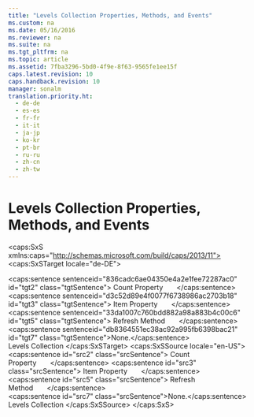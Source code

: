 ```yaml
---
title: "Levels Collection Properties, Methods, and Events"
ms.custom: na
ms.date: 05/16/2016
ms.reviewer: na
ms.suite: na
ms.tgt_pltfrm: na
ms.topic: article
ms.assetid: 7fba3296-5bd0-4f9e-8f63-9565fe1ee15f
caps.latest.revision: 10
caps.handback.revision: 10
manager: sonalm
translation.priority.ht: 
  - de-de
  - es-es
  - fr-fr
  - it-it
  - ja-jp
  - ko-kr
  - pt-br
  - ru-ru
  - zh-cn
  - zh-tw
---
```

# Levels Collection Properties, Methods, and Events
<?xml version="1.0" encoding="utf-8"?>
<caps:SxS xmlns:caps="http://schemas.microsoft.com/build/caps/2013/11">
  <caps:SxSTarget locale="de-DE">
    <developerReferenceWithoutSyntaxDocument xsi:schemaLocation="http://ddue.schemas.microsoft.com/authoring/2003/5 http://dduestorage.blob.core.windows.net/ddueschema/developer.xsd" xmlns="http://ddue.schemas.microsoft.com/authoring/2003/5" xmlns:xlink="http://www.w3.org/1999/xlink" xmlns:xsi="http://www.w3.org/2001/XMLSchema-instance">
      <introduction></introduction>
      <section>
        <title>
          <caps:sentence sentenceid="74693d2fc58b46bd06410f278e39aa71" id="tgt1" class="tgtSentence">Properties</caps:sentence>
        </title>
        <content>
          <para>
            <caps:sentence sentenceid="836cadc6ae04350e4a2e1fee72287ac0" id="tgt2" class="tgtSentence">
              <legacyLink xlink:href="da9ccd1f-d402-41a2-940c-45556fc5340d">Count Property</legacyLink>       </caps:sentence>
          </para>
          <para>
            <caps:sentence sentenceid="d3c52d89e4f0077f6738986ac2703b18" id="tgt3" class="tgtSentence">
              <legacyLink xlink:href="e11484bb-c5c7-42d8-9bb8-21572125d727">Item Property</legacyLink>       </caps:sentence>
          </para>
        </content>
      </section>
      <section>
        <title>
          <caps:sentence sentenceid="a9ac5a6cc3cbe84f9c18323af2b9007f" id="tgt4" class="tgtSentence">Methods</caps:sentence>
        </title>
        <content>
          <para>
            <caps:sentence sentenceid="33da1007c760bdd882a98a883b4c00c6" id="tgt5" class="tgtSentence">
              <legacyLink xlink:href="089b7ca7-684f-4259-8032-5bd1ecc54426">Refresh Method</legacyLink>       </caps:sentence>
          </para>
        </content>
      </section>
      <section>
        <title>
          <caps:sentence sentenceid="16908b0605f2645dfcb4c3a8d248cef3" id="tgt6" class="tgtSentence">Events</caps:sentence>
        </title>
        <content>
          <para>
            <caps:sentence sentenceid="db8364551ec38ac92a995fb6398bac21" id="tgt7" class="tgtSentence">None.</caps:sentence>
          </para>
        </content>
      </section>
      <relatedTopics>
        <link xlink:href="fed8684a-b428-4ee4-8f8d-928abe4ad9ad">Levels Collection</link>
      </relatedTopics>
    </developerReferenceWithoutSyntaxDocument>
  </caps:SxSTarget>
  <caps:SxSSource locale="en-US">
    <developerReferenceWithoutSyntaxDocument xsi:schemaLocation="http://ddue.schemas.microsoft.com/authoring/2003/5 http://dduestorage.blob.core.windows.net/ddueschema/developer.xsd" xmlns="http://ddue.schemas.microsoft.com/authoring/2003/5" xmlns:xlink="http://www.w3.org/1999/xlink" xmlns:xsi="http://www.w3.org/2001/XMLSchema-instance">
      <introduction></introduction>
      <section>
        <title>
          <caps:sentence id="src1" class="srcSentence">Properties</caps:sentence>
        </title>
        <content>
          <para>
            <caps:sentence id="src2" class="srcSentence">
              <legacyLink xlink:href="da9ccd1f-d402-41a2-940c-45556fc5340d">Count Property</legacyLink>       </caps:sentence>
          </para>
          <para>
            <caps:sentence id="src3" class="srcSentence">
              <legacyLink xlink:href="e11484bb-c5c7-42d8-9bb8-21572125d727">Item Property</legacyLink>       </caps:sentence>
          </para>
        </content>
      </section>
      <section>
        <title>
          <caps:sentence id="src4" class="srcSentence">Methods</caps:sentence>
        </title>
        <content>
          <para>
            <caps:sentence id="src5" class="srcSentence">
              <legacyLink xlink:href="089b7ca7-684f-4259-8032-5bd1ecc54426">Refresh Method</legacyLink>       </caps:sentence>
          </para>
        </content>
      </section>
      <section>
        <title>
          <caps:sentence id="src6" class="srcSentence">Events</caps:sentence>
        </title>
        <content>
          <para>
            <caps:sentence id="src7" class="srcSentence">None.</caps:sentence>
          </para>
        </content>
      </section>
      <relatedTopics>
        <link xlink:href="fed8684a-b428-4ee4-8f8d-928abe4ad9ad">Levels Collection</link>
      </relatedTopics>
    </developerReferenceWithoutSyntaxDocument>
  </caps:SxSSource>
</caps:SxS>